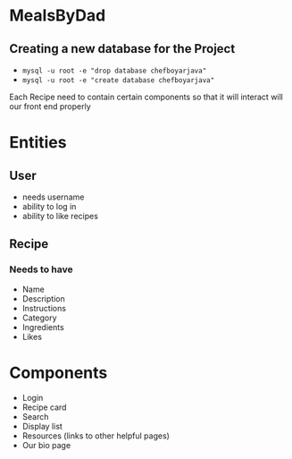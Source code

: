 # MealsByDad


## Creating a new database for the Project
* `mysql -u root -e "drop database chefboyarjava"`
* `mysql -u root -e "create database chefboyarjava"`

Each Recipe need to contain certain components so that it will interact will our front end properly

# Entities
## User
- needs username 
- ability to log in
- ability to like recipes
## Recipe
### Needs to have
- Name
- Description
- Instructions
- Category
- Ingredients
- Likes

# Components

- Login
- Recipe card
- Search
- Display list
- Resources (links to other helpful pages)
- Our bio page